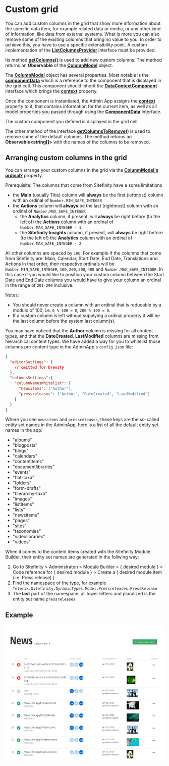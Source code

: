 # Custom grid

You can add custom columns in the grid that show more information about the specific data item, for example related data or media, or any other kind of information, like data from external systems. What is more you can also remove some of the existing columns that bring no value to you. In order to achieve this, you have to use a specific extensibility point. A custom implementation of the [**ListColumnsProvider**](http://admin-app-extensions-docs.sitefinity.site/interfaces/listcolumnsprovider.html) interface must be provided. 

Its method [**getColumns()**](http://admin-app-extensions-docs.sitefinity.site/interfaces/listcolumnsprovider.html#getcolumns) is used to add new custom columns. The method returns an **Observable** of the [**ColumnModel**](http://admin-app-extensions-docs.sitefinity.site/interfaces/columnmodel.html) object. 

The [**ColumnModel**](http://admin-app-extensions-docs.sitefinity.site/interfaces/columnmodel.html) object has several properties. Most notable is the [**componentData**](http://admin-app-extensions-docs.sitefinity.site/interfaces/columnmodel.html#componentdata) which is a reference to the component that is displayed in the grid cell. This component should inherit the [**DataContextComponent**](http://admin-app-extensions-docs.sitefinity.site/interfaces/datacontextcomponent.html) interface which brings the [**context**](http://admin-app-extensions-docs.sitefinity.site/interfaces/datacontextcomponent.html#context) property.

Once the component is instantiated, the Admin App assigns the [**context**](http://admin-app-extensions-docs.sitefinity.site/interfaces/datacontextcomponent.html#context) property to it, that contains information for the current item, as well as all model properties you passed through using the [**ComponentData**](http://admin-app-extensions-docs.sitefinity.site/interfaces/componentdata.html#properties) interface. 

The custom component you defined is displayed in the grid cell.

The other method of the interface [**getColumnsToRemove()**](http://admin-app-extensions-docs.sitefinity.site/interfaces/listcolumnsprovider.html#getcolumnstoremove) is used to remove some of the default columns. The method returns an **Observable<string[]>** with the names of the columns to be removed.

## Arranging custom columns in the grid

You can arrange your custom columns in the grid via the [**ColumnModel's**](http://admin-app-extensions-docs.sitefinity.site/interfaces/columnmodel.html) [**ordinal?**](http://admin-app-extensions-docs.sitefinity.site/interfaces/columnmodel.html#ordinal) property. 

Prerequisite: The columns that come from Sitefinity have a some limitations
- the **Main** (usually Title) column will **always** be the first (leftmost) column with an ordinal of `Number.MIN_SAFE_INTEGER` 
- the **Actions** column will **always** be the last (rightmost) column with an ordinal of `Number.MAX_SAFE_INTEGER`
    - the **Analytics** column, if present, will **always** be right before (to the left of) the **Actions** column with an ordinal of `Number.MAX_SAFE_INTEGER - 1`
    - the **Sitefinity Insights** column, if present, will **always** be right before (to the left of) the **Analytics** column with an ordinal of `Number.MAX_SAFE_INTEGER - 2`

All other columns are spaced by `100`. For example if the columns that come from Sitefinity are: Main, Calendar, Start Date, End Date, Translations and Actions in that order, their respective ordinals will be `Number.MIN_SAFE_INTEGER`, `100`, `200`, `300`, `400` and `Number.MAX_SAFE_INTEGER`. In this case if you would like to position your custom column between the Start Date and End Date columns you would have to give your column an ordinal in the range of `201-299` inclusive.

Notes:
- You should never create a column with an ordinal that is reducable by a modulo of 100, i.e. `0 % 100 = 0`, `200 % 100 = 0`.
- If a custom column is left without supplying a ordinal property it will be the last column before the system last column(s).

You may have noticed that the **Author** column is missing for all content types, and that the **DateCreated**, **LastModified** columns are missing from hierarchical content types. We have added a way for you to whitelist those columns pre content type in the AdminApp's `config.json` file:

```json
{
  "editorSettings": { 
    // omitted for brevity
  },
  "columnsSettings":{
    "columnNamesWhitelist": {
      "newsitems": ["Author"],
      "pressreleases": ["Author", "DateCreated", "LastModified"]
    }
  }
}
```

Where you see `newsitems` and `pressreleases`, these keys are the so-called entity set names in the AdminApp, here is a list of all the default entity set names in the app:

 * "albums" 
 * "blogposts"
 * "blogs"
 * "calendars"
 * "contentitems"
 * "documentlibraries"
 * "events"
 * "flat-taxa"
 * "folders"
 * "form-drafts"
 * "hierarchy-taxa"
 * "images"
 * "listitems"
 * "lists"
 * "newsitems"
 * "pages"
 * "sites"
 * "taxonomies"
 * "videolibraries"
 * "videos"

 When it comes to the content items created with the Sitefinity Module Builder, their entity set names are generated in the follwing way;
1. Go to Sitefinity > Administraton > Module Builder > { desired module } > Code reference for { desired module } > Create a { desired module item (i.e. Press release) }
2. Find the namespace of the type, for example `Telerik.Sitefinity.DynamicTypes.Model.Pressreleases.PressRelease`
3. The **last** part of the namespace, all lower letters and pluralized is the entity set name `pressreleases`


## Example

![Image column](./../../assets/image-column.JPG)